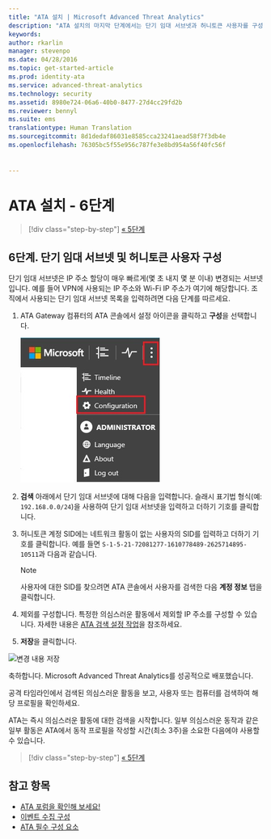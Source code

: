 ```yaml
---
title: "ATA 설치 | Microsoft Advanced Threat Analytics"
description: "ATA 설치의 마지막 단계에서는 단기 임대 서브넷과 허니토큰 사용자를 구성합니다."
keywords: 
author: rkarlin
manager: stevenpo
ms.date: 04/28/2016
ms.topic: get-started-article
ms.prod: identity-ata
ms.service: advanced-threat-analytics
ms.technology: security
ms.assetid: 8980e724-06a6-40b0-8477-27d4cc29fd2b
ms.reviewer: bennyl
ms.suite: ems
translationtype: Human Translation
ms.sourcegitcommit: 8d1dedaf86031e8585cca23241aead58f7f3db4e
ms.openlocfilehash: 76305bc5f55e956c787fe3e8bd954a56f40fc56f


---
```


# ATA 설치 - 6단계

>[!div class="step-by-step"]
[« 5단계](install-ata-step5.md)

## 6단계. 단기 임대 서브넷 및 허니토큰 사용자 구성
단기 임대 서브넷은 IP 주소 할당이 매우 빠르게(몇 초 내지 몇 분 이내) 변경되는 서브넷입니다. 예를 들어 VPN에 사용되는 IP 주소와 Wi-Fi IP 주소가 여기에 해당합니다. 조직에서 사용되는 단기 임대 서브넷 목록을 입력하려면 다음 단계를 따르세요.

1.  ATA Gateway 컴퓨터의 ATA 콘솔에서 설정 아이콘을 클릭하고 **구성**을 선택합니다.

    ![ATA 구성 설정](media/ATA-config-icon.JPG)

2.  **검색** 아래에서 단기 임대 서브넷에 대해 다음을 입력합니다. 슬래시 표기법 형식(예: `192.168.0.0/24`)을 사용하여 단기 임대 서브넷을 입력하고 더하기 기호를 클릭합니다.

3.  허니토큰 계정 SID에는 네트워크 활동이 없는 사용자의 SID를 입력하고 더하기 기호를 클릭합니다. 예를 들면 `S-1-5-21-72081277-1610778489-2625714895-10511`과 다음과 같습니다.

    > [!NOTE]
    > 사용자에 대한 SID를 찾으려면 ATA 콘솔에서 사용자를 검색한 다음 **계정 정보** 탭을 클릭합니다. 

4.  제외를 구성합니다. 특정한 의심스러운 활동에서 제외할 IP 주소를 구성할 수 있습니다. 자세한 내용은 [ATA 검색 설정 작업](working-with-detection-settings.md)을 참조하세요.

5.  **저장**을 클릭합니다.

![변경 내용 저장](media/ATA-VPN-Subnets.JPG)

축하합니다. Microsoft Advanced Threat Analytics를 성공적으로 배포했습니다.

공격 타임라인에서 검색된 의심스러운 활동을 보고, 사용자 또는 컴퓨터를 검색하여 해당 프로필을 확인하세요.

ATA는 즉시 의심스러운 활동에 대한 검색을 시작합니다. 일부 의심스러운 동작과 같은 일부 활동은 ATA에서 동작 프로필을 작성할 시간(최소 3주)을 소요한 다음에야 사용할 수 있습니다.


>[!div class="step-by-step"]
[« 5단계](install-ata-step5.md)


## 참고 항목

- [ATA 포럼을 확인해 보세요!](https://social.technet.microsoft.com/Forums/security/home?forum=mata)
- [이벤트 수집 구성](configure-event-collection.md)
- [ATA 필수 구성 요소](/advanced-threat-analytics/plan-design/ata-prerequisites)




<!--HONumber=Jun16_HO4-->



